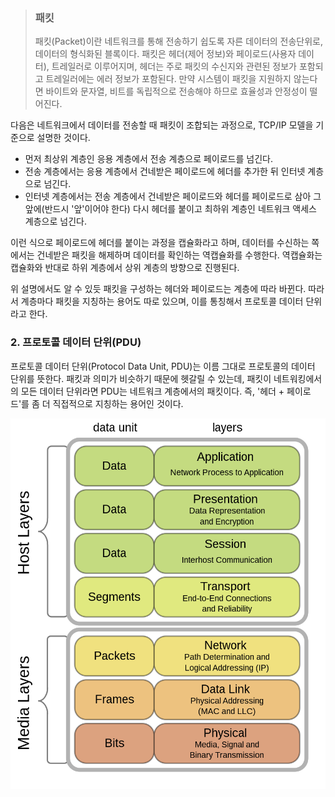 >   ### 패킷
>   패킷(Packet)이란 네트워크를 통해 전송하기 쉽도록 자른 데이터의 전송단위로, 데이터의 형식화된 블록이다. 패킷은 헤더(제어 정보)와 페이로드(사용자 데이터), 트레일러로 이루어지며, 헤더는 주로 패킷의 수신지와 관련된 정보가 포함되고 트레일러에는 에러 정보가 포함된다. 만약 시스템이 패킷을 지원하지 않는다면 바이트와 문자열, 비트를 독립적으로 전송해야 하므로 효율성과 안정성이 떨어진다.

다음은 네트워크에서 데이터를 전송할 때 패킷이 조합되는 과정으로, TCP/IP 모델을 기준으로 설명한 것이다.

- 먼저 최상위 계층인 응용 계층에서 전송 계층으로 페이로드를 넘긴다.
- 전송 계층에서는 응용 계층에서 건네받은 페이로드에 헤더를 추가한 뒤 인터넷 계층으로 넘긴다.
- 인터넷 계층에서는 전송 계층에서 건네받은 페이로드와 헤더를 페이로드로 삼아 그 앞에(반드시 '앞'이어야 한다) 다시 헤더를 붙이고 최하위 계층인 네트워크 액세스 계층으로 넘긴다.

이런 식으로 페이로드에 헤더를 붙이는 과정을 캡슐화라고 하며, 데이터를 수신하는 쪽에서는 건네받은 패킷을 해제하며 데이터를 확인하는 역캡슐화를 수행한다. 역캡슐화는 캡슐화와 반대로 하위 계층에서 상위 계층의 방향으로 진행된다.

위 설명에서도 알 수 있듯 패킷을 구성하는 헤더와 페이로드는 계층에 따라 바뀐다. 따라서 계층마다 패킷을 지칭하는 용어도 따로 있으며, 이를 통칭해서 프로토콜 데이터 단위라고 한다.

### 2. 프로토콜 데이터 단위(PDU)
프로토콜 데이터 단위(Protocol Data Unit, PDU)는 이름 그대로 프로토콜의 데이터 단위를 뜻한다. 패킷과 의미가 비슷하기 때문에 헷갈릴 수 있는데, 패킷이 네트워킹에서의 모든 데이터 단위라면 PDU는 네트워크 계층에서의 패킷이다. 즉, '헤더 + 페이로드'를 좀 더 직접적으로 지칭하는 용어인 것이다.

![alt text](../ETC/OSI_Model_v1.svg.png)